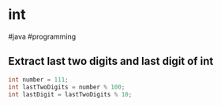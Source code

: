 # int
#java #programming 

## Extract last two digits and last digit of int
```java
int number = 111;
int lastTwoDigits = number % 100;  
int lastDigit = lastTwoDigits % 10;
```